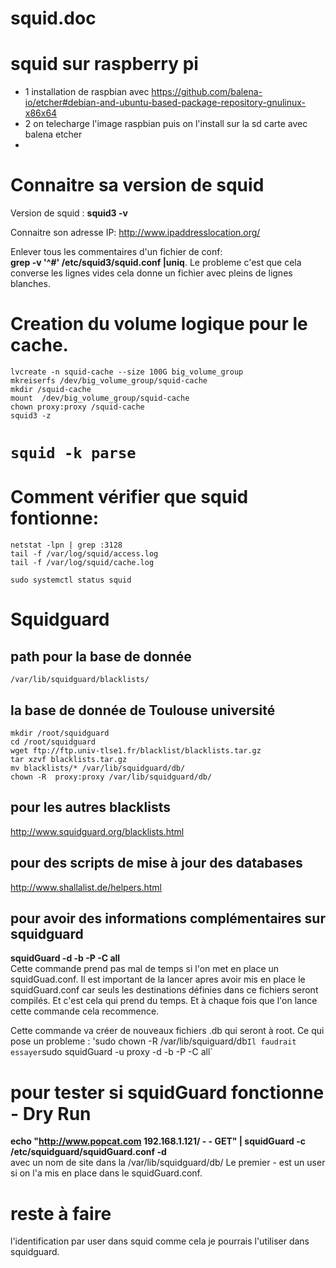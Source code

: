 # squid.doc
# squid sur raspberry pi
- 1 installation de raspbian avec https://github.com/balena-io/etcher#debian-and-ubuntu-based-package-repository-gnulinux-x86x64 
- 2 on telecharge l'image raspbian puis on l'install sur la sd carte avec balena etcher
- 
# Connaitre sa version de squid

Version de squid : **squid3 -v**

Connaitre son adresse IP: http://www.ipaddresslocation.org/

Enlever tous les commentaires d'un fichier de conf:  
**grep -v '^#' /etc/squid3/squid.conf |uniq**. 
Le probleme c'est que cela converse les lignes vides cela donne un fichier avec pleins de lignes blanches.

# Creation du volume logique pour le cache.
```
lvcreate -n squid-cache --size 100G big_volume_group
mkreiserfs /dev/big_volume_group/squid-cache
mkdir /squid-cache
mount  /dev/big_volume_group/squid-cache
chown proxy:proxy /squid-cache
squid3 -z
```
# `squid -k parse`
# Comment vérifier que squid fontionne:
```
netstat -lpn | grep :3128
tail -f /var/log/squid/access.log
tail -f /var/log/squid/cache.log
```
`sudo systemctl status squid`
# Squidguard 
## path pour la base de donnée
`/var/lib/squidguard/blacklists/`
## la base de donnée de Toulouse université
```
mkdir /root/squidguard
cd /root/squidguard
wget ftp://ftp.univ-tlse1.fr/blacklist/blacklists.tar.gz
tar xzvf blacklists.tar.gz
mv blacklists/* /var/lib/squidguard/db/
chown -R  proxy:proxy /var/lib/squidguard/db/
```
## pour les autres blacklists
http://www.squidguard.org/blacklists.html
## pour des scripts de mise à jour des databases
http://www.shallalist.de/helpers.html
## pour avoir des informations complémentaires sur squidguard
**squidGuard -d -b -P -C all**  
Cette commande prend pas mal de temps si l'on met en place un squidGuad.conf.
Il est important de la lancer apres avoir mis en place le squidGuard.conf car seuls les destinations définies dans ce fichiers seront compilés. Et c'est cela qui prend du temps. Et à chaque fois que l'on lance cette commande cela recommence.

Cette commande va créer de nouveaux fichiers .db qui seront à root. Ce qui pose un probleme : 'sudo chown -R /var/lib/squiguard/db`
Il faudrait essayer `sudo squidGuard -u proxy -d -b -P -C all`

# pour tester si squidGuard fonctionne - Dry Run
**echo "http://www.popcat.com 192.168.1.121/ - - GET" | squidGuard -c /etc/squidguard/squidGuard.conf -d**  
avec un nom de site dans la /var/lib/squidguard/db/
Le premier - est un user si on l'a mis en place dans le squidGuard.conf.

# reste à faire 
l'identification par user dans squid comme cela je pourrais l'utiliser dans squidguard.
